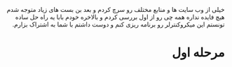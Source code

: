 <div dir="rtl">
خیلی از وب سایت  ها و منابع مختلف رو سرچ کردم و بعد بن بست های زیاد متوجه شدم هیچ فایده نداره همه چی رو از اول بررسی کردم و بالاخره خودم بابا یه راه حل ساده تونستم این میکروکنترلر رو برنامه ریزی کنم و دوست داشتم با شما به اشتراک بزارم.
  
  
  # مرحله اول
